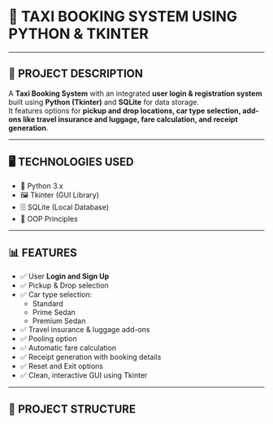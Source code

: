 # 🚖 TAXI BOOKING SYSTEM USING PYTHON & TKINTER

---

## 📌 PROJECT DESCRIPTION

A **Taxi Booking System** with an integrated **user login & registration system** built using **Python (Tkinter)** and **SQLite** for data storage.  
It features options for **pickup and drop locations, car type selection, add-ons like travel insurance and luggage, fare calculation, and receipt generation**.

---

## 🖥️ TECHNOLOGIES USED

- 🐍 Python 3.x  
- 🖼️ Tkinter (GUI Library)  
- 🗄️ SQLite (Local Database)  
- 📝 OOP Principles  

---

## 📊 FEATURES

- ✅ User **Login and Sign Up**
- ✅ Pickup & Drop selection
- ✅ Car type selection:
  - Standard
  - Prime Sedan
  - Premium Sedan
- ✅ Travel insurance & luggage add-ons
- ✅ Pooling option
- ✅ Automatic fare calculation
- ✅ Receipt generation with booking details
- ✅ Reset and Exit options
- ✅ Clean, interactive GUI using Tkinter

---

## 📂 PROJECT STRUCTURE

